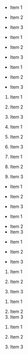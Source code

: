 - Item 1

- Item 2

- Item 3

- <p>Item 1</p>
- Item 2
- Item 3

- Item 1
- <p>Item 2</p>
- Item 3

1. Item 1

2. Item 2

3. Item 3

1. <p>Item 1</p>
2. Item 2
3. Item 3

1. Item 1
2. <p>Item 2</p>
3. Item 3

<ul>
  <li>
    <p>Item 1</p>
  </li>
  <li>
    <p>Item 2</p>
  </li>
  <li>
    <p>Item 3</p>
  </li>
</ul>

<ul>
  <li>
    <p>Item 1</p>
  </li>
  <li>Item 2</li>
  <li>Item 3</li>
</ul>

<ul>
  <li>Item 1</li>
  <li>
    <p>Item 2</p>
  </li>
  <li>Item 3</li>
</ul>

<ol>
  <li>
    <p>Item 1</p>
  </li>
  <li>
    <p>Item 2</p>
  </li>
  <li>
    <p>Item 3</p>
  </li>
</ol>

<ol>
  <li>
    <p>Item 1</p>
  </li>
  <li>Item 2</li>
  <li>Item 3</li>
</ol>

<ol>
  <li>Item 1</li>
  <li>
    <p>Item 2</p>
  </li>
  <li>Item 3</li>
</ol>